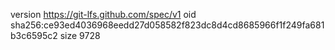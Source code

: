 version https://git-lfs.github.com/spec/v1
oid sha256:ce93ed4036968eedd27d058582f823dc8d4cd8685966f1f249fa681b3c6595c2
size 9728
